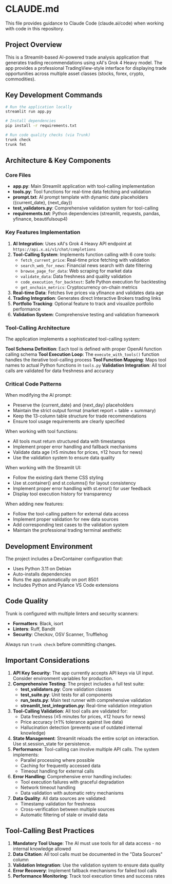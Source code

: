 # CLAUDE.md

This file provides guidance to Claude Code (claude.ai/code) when working with code in this repository.

## Project Overview

This is a Streamlit-based AI-powered trade analysis application that generates trading recommendations using xAI's Grok 4 Heavy model. The app provides a professional TradingView-style interface for displaying trade opportunities across multiple asset classes (stocks, forex, crypto, commodities).

## Key Development Commands

```bash
# Run the application locally
streamlit run app.py

# Install dependencies
pip install -r requirements.txt

# Run code quality checks (via Trunk)
trunk check
trunk fmt
```

## Architecture & Key Components

### Core Files
- **app.py**: Main Streamlit application with tool-calling implementation
- **tools.py**: Tool functions for real-time data fetching and validation
- **prompt.txt**: AI prompt template with dynamic date placeholders ({current_date}, {next_day})
- **test_validators.py**: Comprehensive validation system for tool-calling
- **requirements.txt**: Python dependencies (streamlit, requests, pandas, yfinance, beautifulsoup4)

### Key Features Implementation
1. **AI Integration**: Uses xAI's Grok 4 Heavy API endpoint at `https://api.x.ai/v1/chat/completions`
2. **Tool-Calling System**: Implements function calling with 6 core tools:
   - `fetch_current_price`: Real-time price fetching with validation
   - `search_web_for_news`: Financial news search with date filtering
   - `browse_page_for_data`: Web scraping for market data
   - `validate_data`: Data freshness and quality validation
   - `code_execution_for_backtest`: Safe Python execution for backtesting
   - `get_onchain_metrics`: Cryptocurrency on-chain metrics
3. **Real-time Data**: Fetches live prices via yfinance and validates data age
4. **Trading Integration**: Generates direct Interactive Brokers trading links
5. **Portfolio Tracking**: Optional feature to track and visualize portfolio performance
6. **Validation System**: Comprehensive testing and validation framework

### Tool-Calling Architecture

The application implements a sophisticated tool-calling system:

**Tool Schema Definition**: Each tool is defined with proper OpenAI function calling schema
**Tool Execution Loop**: The `execute_with_tools()` function handles the iterative tool-calling process
**Tool Function Mapping**: Maps tool names to actual Python functions in `tools.py`
**Validation Integration**: All tool calls are validated for data freshness and accuracy

### Critical Code Patterns

When modifying the AI prompt:
- Preserve the {current_date} and {next_day} placeholders
- Maintain the strict output format (market report + table + summary)
- Keep the 13-column table structure for trade recommendations
- Ensure tool usage requirements are clearly specified

When working with tool functions:
- All tools must return structured data with timestamps
- Implement proper error handling and fallback mechanisms
- Validate data age (≤5 minutes for prices, ≤12 hours for news)
- Use the validation system to ensure data quality

When working with the Streamlit UI:
- Follow the existing dark theme CSS styling
- Use st.container() and st.columns() for layout consistency
- Implement proper error handling with st.error() for user feedback
- Display tool execution history for transparency

When adding new features:
- Follow the tool-calling pattern for external data access
- Implement proper validation for new data sources
- Add corresponding test cases to the validation system
- Maintain the professional trading terminal aesthetic

## Development Environment

The project includes a DevContainer configuration that:
- Uses Python 3.11 on Debian
- Auto-installs dependencies
- Runs the app automatically on port 8501
- Includes Python and Pylance VS Code extensions

## Code Quality

Trunk is configured with multiple linters and security scanners:
- **Formatters**: Black, isort
- **Linters**: Ruff, Bandit
- **Security**: Checkov, OSV Scanner, Trufflehog

Always run `trunk check` before committing changes.

## Important Considerations

1. **API Key Security**: The app currently accepts API keys via UI input. Consider environment variables for production.
2. **Comprehensive Testing**: The project includes a full test suite:
   - **test_validators.py**: Core validation classes
   - **test_suite.py**: Unit tests for all components
   - **run_tests.py**: Main test runner with comprehensive validation
   - **streamlit_test_integration.py**: Real-time validation integration
3. **Tool-Calling Validation**: All tool calls are validated for:
   - Data freshness (≤5 minutes for prices, ≤12 hours for news)
   - Price accuracy (±1% tolerance against live data)
   - Hallucination detection (prevents use of outdated internal knowledge)
4. **State Management**: Streamlit reloads the entire script on interaction. Use st.session_state for persistence.
5. **Performance**: Tool-calling can involve multiple API calls. The system implements:
   - Parallel processing where possible
   - Caching for frequently accessed data
   - Timeout handling for external calls
6. **Error Handling**: Comprehensive error handling includes:
   - Tool execution failures with graceful degradation
   - Network timeout handling
   - Data validation with automatic retry mechanisms
7. **Data Quality**: All data sources are validated:
   - Timestamp validation for freshness
   - Cross-verification between multiple sources
   - Automatic filtering of stale or invalid data

## Tool-Calling Best Practices

1. **Mandatory Tool Usage**: The AI must use tools for all data access - no internal knowledge allowed
2. **Data Citation**: All tool calls must be documented in the "Data Sources" column
3. **Validation Integration**: Use the validation system to ensure data quality
4. **Error Recovery**: Implement fallback mechanisms for failed tool calls
5. **Performance Monitoring**: Track tool execution times and success rates